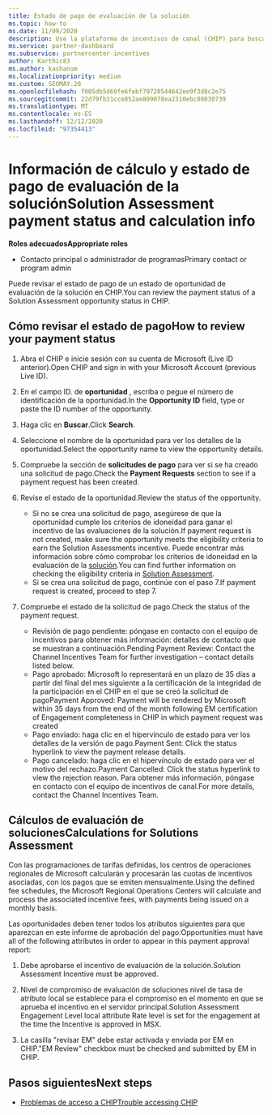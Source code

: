 ```yaml
---
title: Estado de pago de evaluación de la solución
ms.topic: how-to
ms.date: 11/09/2020
description: Use la plataforma de incentivos de canal (CHIP) para buscar información sobre las oportunidades de evaluación de soluciones, sus cálculos y su estado de pago.
ms.service: partner-dashboard
ms.subservice: partnercenter-incentives
author: Karthic83
ms.author: kashanum
ms.localizationpriority: medium
ms.custom: SEOMAY.20
ms.openlocfilehash: f005db5d69fe6febf79720544642ee9f3d8c2e75
ms.sourcegitcommit: 22d79fb31cce852ae809078ea2310ebc80030739
ms.translationtype: MT
ms.contentlocale: es-ES
ms.lasthandoff: 12/12/2020
ms.locfileid: "97354413"
---
```

# <a name="solution-assessment-payment-status-and-calculation-info"></a><span data-ttu-id="98b50-103">Información de cálculo y estado de pago de evaluación de la solución</span><span class="sxs-lookup"><span data-stu-id="98b50-103">Solution Assessment payment status and calculation info</span></span>

<span data-ttu-id="98b50-104">**Roles adecuados**</span><span class="sxs-lookup"><span data-stu-id="98b50-104">**Appropriate roles**</span></span>

- <span data-ttu-id="98b50-105">Contacto principal o administrador de programas</span><span class="sxs-lookup"><span data-stu-id="98b50-105">Primary contact or program admin</span></span>

<span data-ttu-id="98b50-106">Puede revisar el estado de pago de un estado de oportunidad de evaluación de la solución en CHIP.</span><span class="sxs-lookup"><span data-stu-id="98b50-106">You can review the payment status of a Solution Assessment opportunity status in CHIP.</span></span>

## <a name="how-to-review-your-payment-status"></a><span data-ttu-id="98b50-107">Cómo revisar el estado de pago</span><span class="sxs-lookup"><span data-stu-id="98b50-107">How to review your payment status</span></span>

1. <span data-ttu-id="98b50-108">Abra el CHIP e inicie sesión con su cuenta de Microsoft (Live ID anterior).</span><span class="sxs-lookup"><span data-stu-id="98b50-108">Open CHIP and sign in with your Microsoft Account (previous Live ID).</span></span>
2. <span data-ttu-id="98b50-109">En el campo ID. de **oportunidad** , escriba o pegue el número de identificación de la oportunidad.</span><span class="sxs-lookup"><span data-stu-id="98b50-109">In the **Opportunity ID** field, type or paste the ID number of the opportunity.</span></span>
3. <span data-ttu-id="98b50-110">Haga clic en **Buscar**.</span><span class="sxs-lookup"><span data-stu-id="98b50-110">Click **Search**.</span></span>
4. <span data-ttu-id="98b50-111">Seleccione el nombre de la oportunidad para ver los detalles de la oportunidad.</span><span class="sxs-lookup"><span data-stu-id="98b50-111">Select the opportunity name to view the opportunity details.</span></span>
5. <span data-ttu-id="98b50-112">Compruebe la sección de **solicitudes de pago** para ver si se ha creado una solicitud de pago.</span><span class="sxs-lookup"><span data-stu-id="98b50-112">Check the **Payment Requests** section to see if a payment request has been created.</span></span>
6. <span data-ttu-id="98b50-113">Revise el estado de la oportunidad.</span><span class="sxs-lookup"><span data-stu-id="98b50-113">Review the status of the opportunity.</span></span>

    - <span data-ttu-id="98b50-114">Si no se crea una solicitud de pago, asegúrese de que la oportunidad cumple los criterios de idoneidad para ganar el incentivo de las evaluaciones de la solución.</span><span class="sxs-lookup"><span data-stu-id="98b50-114">If payment request is not created, make sure the opportunity meets the eligibility criteria to earn the Solution Assessments incentive.</span></span> <span data-ttu-id="98b50-115">Puede encontrar más información sobre cómo comprobar los criterios de idoneidad en la evaluación de la [solución](chip-solution-assessment.md).</span><span class="sxs-lookup"><span data-stu-id="98b50-115">You can find further information on checking the eligibility criteria in [Solution Assessment](chip-solution-assessment.md).</span></span>
    - <span data-ttu-id="98b50-116">Si se crea una solicitud de pago, continúe con el paso 7.</span><span class="sxs-lookup"><span data-stu-id="98b50-116">If payment request is created, proceed to step 7.</span></span>
7. <span data-ttu-id="98b50-117">Compruebe el estado de la solicitud de pago.</span><span class="sxs-lookup"><span data-stu-id="98b50-117">Check the status of the payment request.</span></span>

    - <span data-ttu-id="98b50-118">Revisión de pago pendiente: póngase en contacto con el equipo de incentivos para obtener más información: detalles de contacto que se muestran a continuación.</span><span class="sxs-lookup"><span data-stu-id="98b50-118">Pending Payment Review: Contact the Channel Incentives Team for further investigation – contact details listed below.</span></span>
    - <span data-ttu-id="98b50-119">Pago aprobado: Microsoft lo representará en un plazo de 35 días a partir del final del mes siguiente a la certificación de la integridad de la participación en el CHIP en el que se creó la solicitud de pago</span><span class="sxs-lookup"><span data-stu-id="98b50-119">Payment Approved: Payment will be rendered by Microsoft within 35 days from the end of the month following EM certification of Engagement completeness in CHIP in which payment request was created</span></span>
    -  <span data-ttu-id="98b50-120">Pago enviado: haga clic en el hipervínculo de estado para ver los detalles de la versión de pago.</span><span class="sxs-lookup"><span data-stu-id="98b50-120">Payment Sent: Click the status hyperlink to view the payment release details.</span></span>
    - <span data-ttu-id="98b50-121">Pago cancelado: haga clic en el hipervínculo de estado para ver el motivo del rechazo.</span><span class="sxs-lookup"><span data-stu-id="98b50-121">Payment Cancelled: Click the status hyperlink to view the rejection reason.</span></span> <span data-ttu-id="98b50-122">Para obtener más información, póngase en contacto con el equipo de incentivos de canal.</span><span class="sxs-lookup"><span data-stu-id="98b50-122">For more details, contact the Channel Incentives Team.</span></span>

## <a name="calculations-for-solutions-assessment"></a><span data-ttu-id="98b50-123">Cálculos de evaluación de soluciones</span><span class="sxs-lookup"><span data-stu-id="98b50-123">Calculations for Solutions Assessment</span></span>

<span data-ttu-id="98b50-124">Con las programaciones de tarifas definidas, los centros de operaciones regionales de Microsoft calcularán y procesarán las cuotas de incentivos asociadas, con los pagos que se emiten mensualmente.</span><span class="sxs-lookup"><span data-stu-id="98b50-124">Using the defined fee schedules, the Microsoft Regional Operations Centers will calculate and process the associated incentive fees, with payments being issued on a monthly basis.</span></span>

<span data-ttu-id="98b50-125">Las oportunidades deben tener todos los atributos siguientes para que aparezcan en este informe de aprobación del pago:</span><span class="sxs-lookup"><span data-stu-id="98b50-125">Opportunities must have all of the following attributes in order to appear in this payment approval report:</span></span>

1. <span data-ttu-id="98b50-126">Debe aprobarse el incentivo de evaluación de la solución.</span><span class="sxs-lookup"><span data-stu-id="98b50-126">Solution Assessment Incentive must be approved.</span></span>

1. <span data-ttu-id="98b50-127">Nivel de compromiso de evaluación de soluciones nivel de tasa de atributo local se establece para el compromiso en el momento en que se aprueba el incentivo en el servidor principal.</span><span class="sxs-lookup"><span data-stu-id="98b50-127">Solution Assessment Engagement Level local attribute Rate level is set for the engagement at the time the Incentive is approved in MSX.</span></span>
 
1. <span data-ttu-id="98b50-128">La casilla "revisar EM" debe estar activada y enviada por EM en CHIP.</span><span class="sxs-lookup"><span data-stu-id="98b50-128">"EM Review" checkbox must be checked and submitted by EM in CHIP.</span></span>

## <a name="next-steps"></a><span data-ttu-id="98b50-129">Pasos siguientes</span><span class="sxs-lookup"><span data-stu-id="98b50-129">Next steps</span></span>

- [<span data-ttu-id="98b50-130">Problemas de acceso a CHIP</span><span class="sxs-lookup"><span data-stu-id="98b50-130">Trouble accessing CHIP</span></span>](chip-access-trouble.md) 
